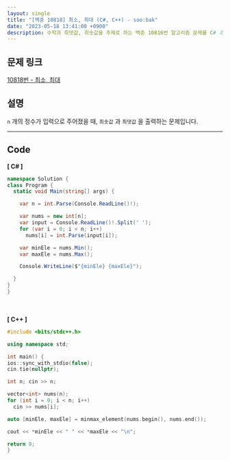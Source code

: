 ```yaml
---
layout: single
title: "[백준 10818] 최소, 최대 (C#, C++) - soo:bak"
date: "2023-05-18 13:41:00 +0900"
description: 수학과 최댓값, 최솟값을 주제로 하는 백준 10816번 알고리즘 문제를 C# 과 C++ 로 풀이 및 해설
---
```


## 문제 링크
  [10818번 - 최소, 최대](https://www.acmicpc.net/problem/10818)

## 설명
`n` 개의 정수가 입력으로 주어졌을 때, `최솟값` 과 `최댓값` 을 출력하는 문제입니다. <br>

- - -

## Code
<b>[ C# ] </b>
<br>

  ```c#
namespace Solution {
  class Program {
    static void Main(string[] args) {

      var n = int.Parse(Console.ReadLine()!);

      var nums = new int[n];
      var input = Console.ReadLine()!.Split(' ');
      for (var i = 0; i < n; i++)
        nums[i] = int.Parse(input[i]);

      var minEle = nums.Min();
      var maxEle = nums.Max();

      Console.WriteLine($"{minEle} {maxEle}");

    }
  }
}
  ```
<br><br>
<b>[ C++ ] </b>
<br>

  ```c++
#include <bits/stdc++.h>

using namespace std;

int main() {
  ios::sync_with_stdio(false);
  cin.tie(nullptr);

  int n; cin >> n;

  vector<int> nums(n);
  for (int i = 0; i < n; i++)
    cin >> nums[i];

  auto [minEle, maxEle] = minmax_element(nums.begin(), nums.end());

  cout << *minEle << " " << *maxEle << "\n";

  return 0;
}
  ```
